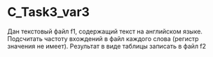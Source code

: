 # C_Task3_var3
Дан текстовый файл f1, содержащий текст на английском языке. Подсчитать частоту вхождений в файл каждого слова (регистр значения не имеет). Результат в виде таблицы записать в файл f2
